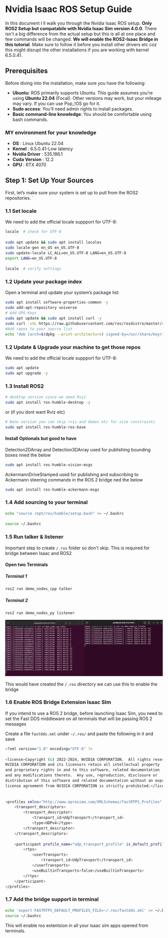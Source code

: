 # Nvidia Isaac ROS Setup Guide

In this document I ll walk you through the Nvidia Isaac ROS setup. **Only ROS2 Setup but compatabile with Nvidia Isaac Sim version 4.0.0**. There isn't a big difference from the actual setup but this is all at one place and few commands will be changed. **We will enable the ROS2-Isaac Bridge in this tutorial**. Make sure to follow it before you install other drivers etc coz this might disrupt the other installations if you are working with kernel 6.5.0.41.

## Prerequisites

Before diving into the installation, make sure you have the following:

- **Ubuntu**: ROS primarily supports Ubuntu. This guide assumes you’re using **Ubuntu 22.04** (Focal). Other versions may work, but your mileage may vary. If you can use Pop_!OS go for it.
- **Sudo access**: You’ll need admin rights to install packages.
- **Basic command-line knowledge**: You should be comfortable using bash commands.


### MY environment for your knowledge
- **OS**            : Linux Ubuntu 22.04 
- **Kernel**        : 6.5.0.41-Low latency
- **Nvidia Driver** : 535.186.1
- **Cuda Version**  : 12.2
- **GPU**           : RTX 4070


## Step 1: Set Up Your Sources

First, let’s make sure your system is set up to pull from the ROS2 repositories.
`
### 1.1 Set locale

We need to add the official locale suppport for UTF-8:
```bash
locale  # check for UTF-8

sudo apt update && sudo apt install locales
sudo locale-gen en_US en_US.UTF-8
sudo update-locale LC_ALL=en_US.UTF-8 LANG=en_US.UTF-8
export LANG=en_US.UTF-8

locale  # verify settings
```
### 1.2 Update your package index

Open a terminal and update your system’s package list:

```bash
sudo apt install software-properties-common -y
sudo add-apt-repository universe
# Add GPG Keys
sudo apt update && sudo apt install curl -y
sudo curl -sSL https://raw.githubusercontent.com/ros/rosdistro/master/ros.key -o /usr/share/keyrings/ros-archive-keyring.gpg
#Add repos to your source list
echo "deb [arch=$(dpkg --print-architecture) signed-by=/usr/share/keyrings/ros-archive-keyring.gpg] http://packages.ros.org/ros2/ubuntu $(. /etc/os-release && echo $UBUNTU_CODENAME) main" | sudo tee /etc/apt/sources.list.d/ros2.list > /dev/null
```
### 1.2 Update & Upgrade your machine to get those repos

We need to add the official locale suppport for UTF-8:
```bash
sudo apt update 
sudo apt upgrade -y
```
### 1.3 Install ROS2
```bash
# desktop version since we need Rviz
sudo apt install ros-humble-desktop -y
```
or (if you dont want Rviz etc)
```bash
# Nano version you can skip rvis and demos etc for size constraints
sudo apt install ros-humble-ros-base
```
#### Install Optionals but good to have
Detection2DArray and Detection3DArray used for publishing bounding boxes nned the below
```bash
sudo apt install ros-humble-vision-msgs
```
AckermannDriveStamped used for publishing and subscribing to Ackermann steering commands in the ROS 2 bridge ned the below
```bash
sudo apt install ros-humble-ackermann-msgs
```

### 1.4 Add sourcing to your terminal

```bash
echo "source /opt/ros/humble/setup.bash" >> ~/.bashrc

source ~/.bashrc
```

### 1.5 Run talker & listener
Important step to create `/.ros` folder so don't skip. This is required for bridge between Isaac and ROS2

#### Open two Terminals
##### Terminal 1
```bash
ros2 run demo_nodes_cpp talker
```
##### Terminal 2
```bash
ros2 run demo_nodes_py listener
```

![alt text](./img/rostalklisten.png)

This would have created the `/.ros` directory we can use this to enable the bridge

### 1.6 Enable ROS Bridge Extension Isaac SIm
If you intend to use a ROS 2 bridge, before launching Isaac Sim, you need to set the Fast DDS middleware on all terminals that will be passing ROS 2 messages

Create a file `fastdds.xml` under `~/.ros/` and paste the following in it and save
```bash
<?xml version="1.0" encoding="UTF-8" ?>

<license>Copyright (c) 2022-2024, NVIDIA CORPORATION.  All rights reserved.
NVIDIA CORPORATION and its licensors retain all intellectual property
and proprietary rights in and to this software, related documentation
and any modifications thereto.  Any use, reproduction, disclosure or
distribution of this software and related documentation without an express
license agreement from NVIDIA CORPORATION is strictly prohibited.</license>


<profiles xmlns="http://www.eprosima.com/XMLSchemas/fastRTPS_Profiles" >
    <transport_descriptors>
        <transport_descriptor>
            <transport_id>UdpTransport</transport_id>
            <type>UDPv4</type>
        </transport_descriptor>
    </transport_descriptors>

    <participant profile_name="udp_transport_profile" is_default_profile="true">
        <rtps>
            <userTransports>
                <transport_id>UdpTransport</transport_id>
            </userTransports>
            <useBuiltinTransports>false</useBuiltinTransports>
        </rtps>
    </participant>
</profiles>
```

### 1.7 Add the bridge support in terminal
```bash
echo 'export FASTRTPS_DEFAULT_PROFILES_FILE=~/.ros/fastdds.xml' >> ~/.bashrc
source ~/.bashrc
```
This will enable ros extentsion in all your isaac sim apps opened from terminals.